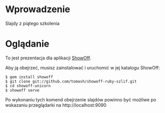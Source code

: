 # Wprowadzenie

Slajdy z piątego szkolenia

# Oglądanie

To jest prezentacja dla aplikacji [ShowOff](http://github.com/schacon/showoff).

Aby ją obejrzeć, musisz zainstalować i uruchomić w jej katalogu ShowOff: 

    $ gem install showoff
    $ git clone git://github.com/tomash/showoff-ruby-szlif.git
    $ cd showoff-unicorn
    $ showoff serve

Po wykonaniu tych komend obejrzenie slajdów powinno być możliwe po wskazaniu przeglądarki na http://localhost:9090
